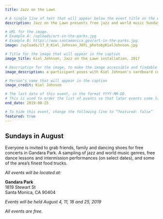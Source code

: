 ```yaml
---
title: Jazz on the Lawn

# A single line of text that will appear below the event title on the events page
description: Jazz on the Lawn presents free jazz and world music Sundays in August 

# URL for the image.
# Example A: /uploads/art-in-the-parks.jpg
# Example B: https://www.santamonica.gov/art-in-the-parks.jpg
image: /uploads/17_8_Kiel_Johnson_JOTL_photobyKielJohnson.jpg

# Title for the image that will appear in the caption
image_title: Kiel Johnson, Jazz on the Lawn installation, 2017

# Description for the image, to make the image accessible and findable on the web
image_description: a participant poses with Kiel Johnson's cardboard cutouts, Jazz on the Lawn 2017

# Person’s name that will appear in the caption
image_credit: Kiel Johnson

# The last date of this event, in the format YYYY-MM-DD.
# This is used to order the list of events so that later events come last.
end_date: 2019-08-25

# To hide this event, change the following line to “featured: false”
featured: true
---
```

## Sundays in August

Everyone is invited to grab friends, family and dancing shoes for free concerts in Gandara Park. 
A sampling of jazz and world music genres, free dance lessons and intermission performances (on select dates), 
and some of the area’s finest food trucks.

_All events will be located at:_

**Gandara Park**  
1819 Stewart St  
Santa Monica, CA 90404  

_Events will be held August 4, 11, 18 and 25, 2019_

_All events are free._

 
